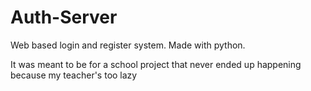 # Auth-Server
Web based login and register system. Made with python.

It was meant to be for a school project that never ended up happening because my teacher's too lazy
